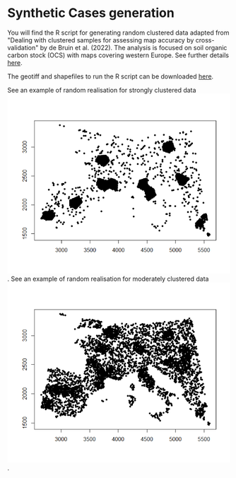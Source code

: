 # Synthetic Cases generation

You will find the R script for generating random clustered data adapted from "Dealing with clustered samples for assessing map accuracy by  cross-validation" by de Bruin et al. (2022). The analysis is focused on soil organic carbon stock (OCS) with maps covering western Europe. See further details [here](https://doi.org/10.1016/j.ecoinf.2022.101665).

The geotiff and shapefiles to run the R script can be downloaded [here](https://doi.org/10.5281/zenodo.6513429).

See an example of random realisation for strongly clustered data ![](example_clusteredStrong.png).
See an example of random realisation for moderately clustered data ![](example_clusteredMedium.png).
